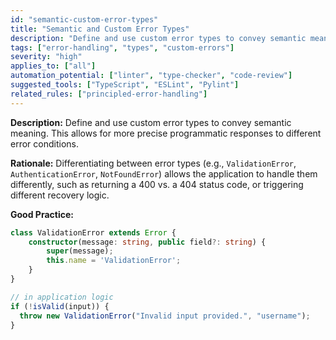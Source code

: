 ```yaml
---
id: "semantic-custom-error-types"
title: "Semantic and Custom Error Types"
description: "Define and use custom error types to convey semantic meaning for precise programmatic responses."
tags: ["error-handling", "types", "custom-errors"]
severity: "high"
applies_to: ["all"]
automation_potential: ["linter", "type-checker", "code-review"]
suggested_tools: ["TypeScript", "ESLint", "Pylint"]
related_rules: ["principled-error-handling"]
---
```


**Description:** Define and use custom error types to convey semantic meaning. This allows for more precise programmatic responses to different error conditions.

**Rationale:** Differentiating between error types (e.g., `ValidationError`, `AuthenticationError`, `NotFoundError`) allows the application to handle them differently, such as returning a 400 vs. a 404 status code, or triggering different recovery logic.

**Good Practice:**
```typescript
class ValidationError extends Error {
    constructor(message: string, public field?: string) {
        super(message);
        this.name = 'ValidationError';
    }
}

// in application logic
if (!isValid(input)) {
  throw new ValidationError("Invalid input provided.", "username");
}
```
